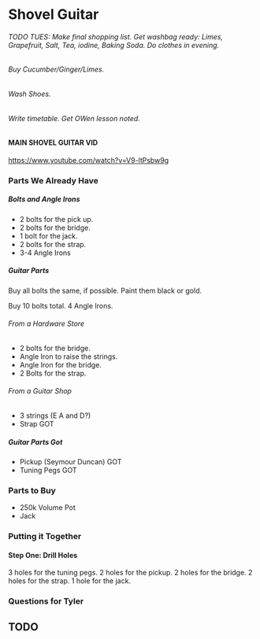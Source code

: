 # Shovel Guitar

###### TODO TUES: Make final shopping list. Get washbag ready: Limes, Grapefruit, Salt, Tea, iodine, Baking Soda. Do clothes in evening. 
###### Buy Cucumber/Ginger/Limes.
###### Wash Shoes.
###### Write timetable. Get OWen lesson noted. 

#### MAIN SHOVEL GUITAR VID

https://www.youtube.com/watch?v=V9-ltPsbw9g

### Parts We Already Have

##### Bolts and Angle Irons

- 2 bolts for the pick up.
- 2 bolts for the bridge.
- 1 bolt for the jack.
- 2 bolts for the strap.
- 3-4 Angle Irons


##### Guitar Parts

Buy all bolts the same, if possible. Paint them black or gold. 

Buy 10 bolts total.
4 Angle Irons. 

###### From a Hardware Store

- 2 bolts for the bridge.
- Angle Iron to raise the strings.
- Angle Iron for the bridge.
- 2 Bolts for the strap.

###### From a Guitar Shop

- 3 strings (E A and D?)
- Strap GOT

##### Guitar Parts Got

- Pickup (Seymour Duncan) GOT
- Tuning Pegs GOT
 

### Parts to Buy

- 250k Volume Pot
- Jack

### Putting it Together

#### Step One: Drill Holes

3 holes for the tuning pegs.
2 holes for the pickup.
2 holes for the bridge.
2 holes for the strap.
1 hole for the jack.



### Questions for Tyler


## TODO

  

